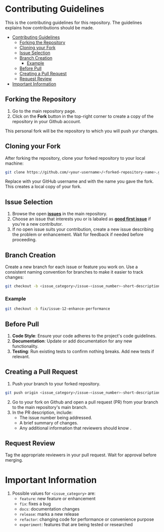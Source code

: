 # Contributing Guidelines

This is the contributing guidelines for this repository. The guidelines explains how contributions should be made.

- [Contributing Guidelines](#contributing-guidelines)
  - [Forking the Repository](#forking-the-repository)
  - [Cloning your Fork](#cloning-your-fork)
  - [Issue Selection](#issue-selection)
  - [Branch Creation](#branch-creation)
    - [Example](#example)
  - [Before Pull](#before-pull)
  - [Creating a Pull Request](#creating-a-pull-request)
  - [Request Review](#request-review)
- [Important Information](#important-information)

## Forking the Repository

1. Go to the main repository page.
2. Click on the **Fork** button in the top-right corner to create a copy of the repository in your Github account.

This personal fork will be the repository to which you will push yur changes.

## Cloning your Fork

After forking the repository, clone your forked repository to your local machine:

```bash
git clone https://github.com/<your-username>/<forked-repository-name>.git unnamedcode
```

Replace <your-username> with your GitHub username and <forked-repository-name> with the name you gave the fork. This creates a local copy of your fork.

## Issue Selection

1. Browse the open [**issues**](https://github.com/UnnamedEngine/Code) in the main repository.
2. Choose an issue that interests you or is labaled as [**good first issue**](https://github.com/UnnamedEngine/Code/issues?q=is%3Aopen+is%3Aissue+label%3A%22%E2%9D%95+Good+First+Issue%22) if you're a new contributor.
3. If no open issue suits your contribution, create a new issue describing the problem or enhancement. Wait for feedback if needed before proceeding.

## Branch Creation

Create a new branch for each issue or feature you work on. Use a consistent naming convention for branches to make it easier to track changes:

```bash
git checkout -b <issue_category>/issue-<issue_number>-short-description-kebab-case
```

### Example

```bash
git checkout -b fix/issue-12-enhance-performance
```

## Before Pull

1. **Code Style**: Ensure your code adheres to the project's code guidelines.
2. **Documentation**: Update or add documentation for any new functionality.
3. **Testing**: Run existing tests to confirm nothing breaks. Add new tests if relevant.

## Creating a Pull Request

1. Push your branch to your forked repository.

```bash
git push origin <issue_category>/issue-<issue_number>-short-description-kebab-case
```

2. Go to your fork on Github and open a pull request (PR) from your branch to the main repository's main branch.
3. In the PR description, include:
   - The issue number being addressed.
   - A brief summary of changes.
   - Any additional information that reviewers should know .

## Request Review

Tag the appropriate reviewers in your pull request. Wait for approval before merging.

# Important Information

1. Possible values for `<issue_category>` are:
   - `feature`: new feature or enhancement
   - `fix`: fixes a bug
   - `docs`: documentation changes
   - `release`: marks a new release
   - `refactor`: changing code for performance or convenience purpose
   - `experiment`: features that are being tested or researched
